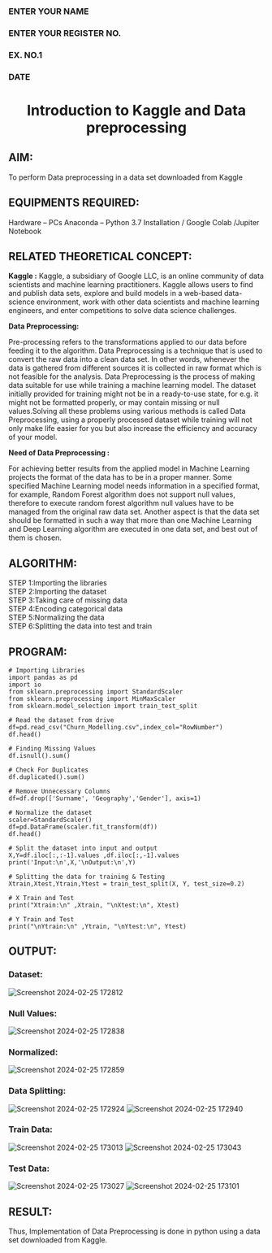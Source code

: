 <H3>ENTER YOUR NAME</H3>
<H3>ENTER YOUR REGISTER NO.</H3>
<H3>EX. NO.1</H3>
<H3>DATE</H3>
<H1 ALIGN =CENTER> Introduction to Kaggle and Data preprocessing</H1>

## AIM:

To perform Data preprocessing in a data set downloaded from Kaggle

## EQUIPMENTS REQUIRED:
Hardware – PCs
Anaconda – Python 3.7 Installation / Google Colab /Jupiter Notebook

## RELATED THEORETICAL CONCEPT:

**Kaggle :**
Kaggle, a subsidiary of Google LLC, is an online community of data scientists and machine learning practitioners. Kaggle allows users to find and publish data sets, explore and build models in a web-based data-science environment, work with other data scientists and machine learning engineers, and enter competitions to solve data science challenges.

**Data Preprocessing:**

Pre-processing refers to the transformations applied to our data before feeding it to the algorithm. Data Preprocessing is a technique that is used to convert the raw data into a clean data set. In other words, whenever the data is gathered from different sources it is collected in raw format which is not feasible for the analysis.
Data Preprocessing is the process of making data suitable for use while training a machine learning model. The dataset initially provided for training might not be in a ready-to-use state, for e.g. it might not be formatted properly, or may contain missing or null values.Solving all these problems using various methods is called Data Preprocessing, using a properly processed dataset while training will not only make life easier for you but also increase the efficiency and accuracy of your model.

**Need of Data Preprocessing :**

For achieving better results from the applied model in Machine Learning projects the format of the data has to be in a proper manner. Some specified Machine Learning model needs information in a specified format, for example, Random Forest algorithm does not support null values, therefore to execute random forest algorithm null values have to be managed from the original raw data set.
Another aspect is that the data set should be formatted in such a way that more than one Machine Learning and Deep Learning algorithm are executed in one data set, and best out of them is chosen.


## ALGORITHM:
STEP 1:Importing the libraries<BR>
STEP 2:Importing the dataset<BR>
STEP 3:Taking care of missing data<BR>
STEP 4:Encoding categorical data<BR>
STEP 5:Normalizing the data<BR>
STEP 6:Splitting the data into test and train<BR>

##  PROGRAM:
```
# Importing Libraries
import pandas as pd                                                 
import io
from sklearn.preprocessing import StandardScaler
from sklearn.preprocessing import MinMaxScaler
from sklearn.model_selection import train_test_split

# Read the dataset from drive
df=pd.read_csv("Churn_Modelling.csv",index_col="RowNumber")         
df.head()

# Finding Missing Values
df.isnull().sum()

# Check For Duplicates
df.duplicated().sum()

# Remove Unnecessary Columns
df=df.drop(['Surname', 'Geography','Gender'], axis=1)

# Normalize the dataset                                         
scaler=StandardScaler()                                             
df=pd.DataFrame(scaler.fit_transform(df))
df.head()

# Split the dataset into input and output
X,Y=df.iloc[:,:-1].values ,df.iloc[:,-1].values
print('Input:\n',X,'\nOutput:\n',Y)

# Splitting the data for training & Testing
Xtrain,Xtest,Ytrain,Ytest = train_test_split(X, Y, test_size=0.2)

# X Train and Test
print("Xtrain:\n" ,Xtrain, "\nXtest:\n", Xtest)

# Y Train and Test
print("\nYtrain:\n" ,Ytrain, "\nYtest:\n", Ytest)
```
## OUTPUT:
### Dataset:
![Screenshot 2024-02-25 172812](https://github.com/vasundrasriravi/Ex-1-NN/assets/119393983/1bd8e7fb-4c0c-4a29-a5c8-16eb6b7cc330)

### Null Values:
![Screenshot 2024-02-25 172838](https://github.com/vasundrasriravi/Ex-1-NN/assets/119393983/76fdcfa0-0556-48c3-988f-935c50e6911a)

### Normalized:
![Screenshot 2024-02-25 172859](https://github.com/vasundrasriravi/Ex-1-NN/assets/119393983/242e5515-c64e-49bb-b1f2-41731b981666)

### Data Splitting:
![Screenshot 2024-02-25 172924](https://github.com/vasundrasriravi/Ex-1-NN/assets/119393983/3c9cc008-8e76-4457-a1a9-054bd7ab99d2)
![Screenshot 2024-02-25 172940](https://github.com/vasundrasriravi/Ex-1-NN/assets/119393983/e5e363f3-11d9-4f34-894a-f83abbd10457)

### Train Data:
![Screenshot 2024-02-25 173013](https://github.com/vasundrasriravi/Ex-1-NN/assets/119393983/c19d8d91-f7d1-4ccc-a764-2f3e17fc9d09)
![Screenshot 2024-02-25 173043](https://github.com/vasundrasriravi/Ex-1-NN/assets/119393983/f22565ff-bded-4f30-84f6-88252c7a6887)

### Test Data:
![Screenshot 2024-02-25 173027](https://github.com/vasundrasriravi/Ex-1-NN/assets/119393983/768d194b-c554-477b-80d8-3e35c7e90ba6)
![Screenshot 2024-02-25 173101](https://github.com/vasundrasriravi/Ex-1-NN/assets/119393983/3f513c2c-233b-4142-84c3-f0776543260e)


## RESULT:
Thus, Implementation of Data Preprocessing is done in python  using a data set downloaded from Kaggle.

